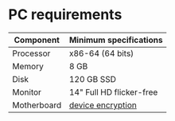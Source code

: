 # PC requirements

| Component   | Minimum specifications                                                                             |
| ----------- | -------------------------------------------------------------------------------------------------- |
| Processor   | x86-64 (64 bits)                                                                                   |
| Memory      | 8 GB                                                                                               |
| Disk        | 120 GB SSD                                                                                         |
| Monitor     | 14" Full HD flicker-free                                                                           |
| Motherboard | [device encryption](https://support.microsoft.com/en-us/help/4502379/windows-10-device-encryption) |
